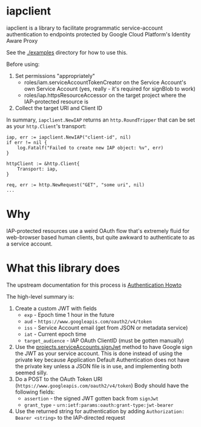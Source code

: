 # iapclient

iapclient is a library to facilitate programmatic service-account
authentication to endpoints protected by Google Cloud Platform's Identity Aware
Proxy

See the [./examples][3] directory for how to use this.

Before using:
1. Set permissions "appropriately"
   - roles/iam.serviceAccountTokenCreator on the Service Account's own Service
     Account (yes, really - it's required for signBlob to work)
   - roles/iap.httpsResourceAccessor on the target project where the
     IAP-protected resource is
1. Collect the target URI and Client ID

In summary, `iapclient.NewIAP` returns an `http.RoundTripper` that can be set
as your `http.Client`'s transport:

```
iap, err := iapclient.NewIAP("client-id", nil)
if err != nil {
    log.Fatalf("Failed to create new IAP object: %v", err)
}

httpClient := &http.Client{
    Transport: iap,
}

req, err := http.NewRequest("GET", "some uri", nil)
...
```

# Why

IAP-protected resources use a weird OAuth flow that's extremely fluid for
web-browser based human clients, but quite awkward to authenticate to as a
service account.

# What this library does

The upstream documentation for this process is [Authentication Howto][1]

The high-level summary is:

1. Create a custom JWT with fields
   - `exp` - Epoch time 1 hour in the future
   - `aud` - `https://www.googleapis.com/oauth2/v4/token`
   - `iss` - Service Account email (get from JSON or metadata service)
   - `iat` - Current epoch time
   - `target_audience` - IAP OAuth ClientID (must be gotten manually)
1. Use the [projects.serviceAccounts.signJwt][2] method to have Google sign the
   JWT as your service account. This is done instead of using the private key
   because Application Default Authentication does not have the private key
   unless a JSON file is in use, and implementing both seemed silly.
1. Do a POST to the OAuth Token URI (`https://www.googleapis.com/oauth2/v4/token`)
   Body should have the following fields:
   - `assertion` - the signed JWT gotten back from `signJwt`
   - `grant_type` - `urn:ietf:params:oauth:grant-type:jwt-bearer`
1. Use the returned string for authentication by adding `Authorization: Bearer
   <string>` to the IAP-directed request

[1]: https://cloud.google.com/iap/docs/authentication-howto#authenticating_from_a_service_account
[2]: https://cloud.google.com/iam/reference/rest/v1/projects.serviceAccounts/signJwt
[3]: https://github.com/urbanairship/go-iapclient/tree/master/examples
